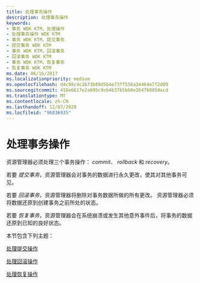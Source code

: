 ```yaml
---
title: 处理事务操作
description: 处理事务操作
keywords:
- 事务 WDK KTM，处理操作
- 处理事务操作 WDK KTM
- 事务 WDK KTM，提交事务
- 提交事务 WDK KTM
- 事务 WDK KTM，回滚事务
- 回滚事务 WDK KTM
- 事务 WDK KTM，恢复事务
- 恢复事务 WDK KTM
ms.date: 06/16/2017
ms.localizationpriority: medium
ms.openlocfilehash: d4c98c4c2673b69d5b4e73ff556a34464e7f2d89
ms.sourcegitcommit: 418e6617e2a695c9cb4b37b5b60e264760858acd
ms.translationtype: MT
ms.contentlocale: zh-CN
ms.lasthandoff: 12/07/2020
ms.locfileid: "96836935"
---
```

# <a name="handling-transaction-operations"></a>处理事务操作


资源管理器必须处理三个事务操作： *commit*、 *rollback* 和 *recovery*。

若要 *提交事务*，资源管理器会对事务的数据进行永久更改，使其对其他事务可见。

若要 *回滚事务*，资源管理器将删除对事务数据所做的所有更改。 资源管理器必须将数据还原到创建事务之前所处的状态。

若要 *恢复事务*，资源管理器会在系统崩溃或发生其他意外事件后，将事务的数据还原到已知的良好状态。

本节包含下列主题：

[处理提交操作](handling-commit-operations.md)

[处理回滚操作](handling-rollback-operations.md)

[处理恢复操作](handling-recovery-operations.md)

 

 




